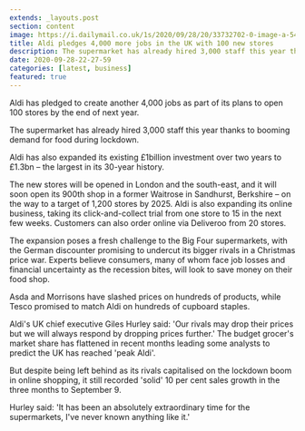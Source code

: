 ```yaml
---
extends: _layouts.post
section: content
image: https://i.dailymail.co.uk/1s/2020/09/28/20/33732702-0-image-a-54_1601321088756.jpg 
title: Aldi pledges 4,000 more jobs in the UK with 100 new stores 
description: The supermarket has already hired 3,000 staff this year thanks to booming demand for food during lockdown. The new stores will be opened in London and the south-east. 
date: 2020-09-28-22-27-59 
categories: [latest, business] 
featured: true 
--- 
```

Aldi has pledged to create another 4,000 jobs as part of its plans to open 100 stores by the end of next year. 

The supermarket has already hired 3,000 staff this year thanks to booming demand for food during lockdown. 

Aldi has also expanded its existing £1billion investment over two years to £1.3bn – the largest in its 30-year history. 



The new stores will be opened in London and the south-east, and it will soon open its 900th shop in a former Waitrose in Sandhurst, Berkshire – on the way to a target of 1,200 stores by 2025. Aldi is also expanding its online business, taking its click-and-collect trial from one store to 15 in the next few weeks. Customers can also order online via Deliveroo from 20 stores. 

The expansion poses a fresh challenge to the Big Four supermarkets, with the German discounter promising to undercut its bigger rivals in a Christmas price war. Experts believe consumers, many of whom face job losses and financial uncertainty as the recession bites, will look to save money on their food shop. 

Asda and Morrisons have slashed prices on hundreds of products, while Tesco promised to match Aldi on hundreds of cupboard staples. 

Aldi's UK chief executive Giles Hurley said: 'Our rivals may drop their prices but we will always respond by dropping prices further.' The budget grocer's market share has flattened in recent months leading some analysts to predict the UK has reached 'peak Aldi'. 

But despite being left behind as its rivals capitalised on the lockdown boom in online shopping, it still recorded 'solid' 10 per cent sales growth in the three months to September 9. 

Hurley said: 'It has been an absolutely extraordinary time for the supermarkets, I've never known anything like it.'

